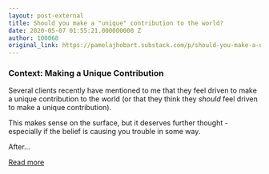 ```yaml
---
layout: post-external
title: Should you make a "unique" contribution to the world?
date: 2020-05-07 01:55:21.000000000 Z
author: 100068
original_link: https://pamelajhobart.substack.com/p/should-you-make-a-unique-contribution
---
```


### **Context: Making a Unique Contribution**

Several clients recently have mentioned to me that they feel driven to make a unique contribution to the world (or that they think they _should_ feel driven to make a unique contribution).

This makes sense on the surface, but it deserves further thought - especially if the belief is causing you trouble in some way.

After…

[Read more](https://pamelajhobart.substack.com/p/should-you-make-a-unique-contribution)
